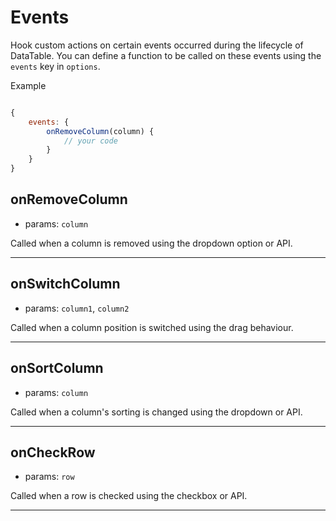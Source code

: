 # Events

Hook custom actions on certain events occurred during the lifecycle of DataTable. You can define a function to be called on these events using the `events` key in `options`.

Example
```javascript

{
    events: {
        onRemoveColumn(column) {
            // your code
        }
    }
}

```

## onRemoveColumn

- params: `column`

Called when a column is removed using the dropdown option or API.

---

## onSwitchColumn

- params: `column1`, `column2`

Called when a column position is switched using the drag behaviour.

---

## onSortColumn

- params: `column`

Called when a column's sorting is changed using the dropdown or API.

---

## onCheckRow

- params: `row`

Called when a row is checked using the checkbox or API.

---
